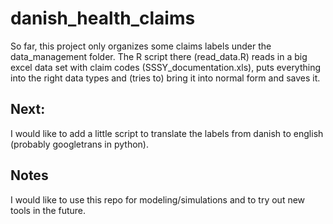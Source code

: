 # danish_health_claims

So far, this project only organizes some claims labels under the data_management folder. The R script there (read_data.R) reads in a big excel data set with claim codes (SSSY_documentation.xls), puts everything into the right data types and (tries to) bring it into normal form and saves it.

## Next:
I would like to add a little script to translate the labels from danish to english (probably googletrans in python). 

## Notes
I would like to use this repo for modeling/simulations and to try out new tools in the future.
